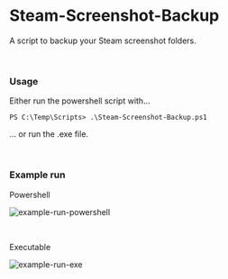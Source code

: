 # Steam-Screenshot-Backup
A script to backup your Steam screenshot folders.

<br/>

### Usage
Either run the powershell script with...
```
PS C:\Temp\Scripts> .\Steam-Screenshot-Backup.ps1
```

... or run the .exe file.

<br/>

### Example run

Powershell

![example-run-powershell](https://user-images.githubusercontent.com/31832259/222961347-f9895fc9-1ab3-46fb-926f-a1556812533f.png)


<br/>

Executable

![example-run-exe](https://user-images.githubusercontent.com/31832259/222961352-40d2c68f-a895-4bc5-b1e6-5d25ff0be733.png)



